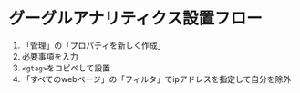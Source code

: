 # グーグルアナリティクス設置フロー
1. 「管理」の「プロパティを新しく作成」
1. 必要事項を入力
1. `<gtag>`をコピペして設置
1. 「すべてのwebページ」の「フィルタ」でipアドレスを指定して自分を除外 